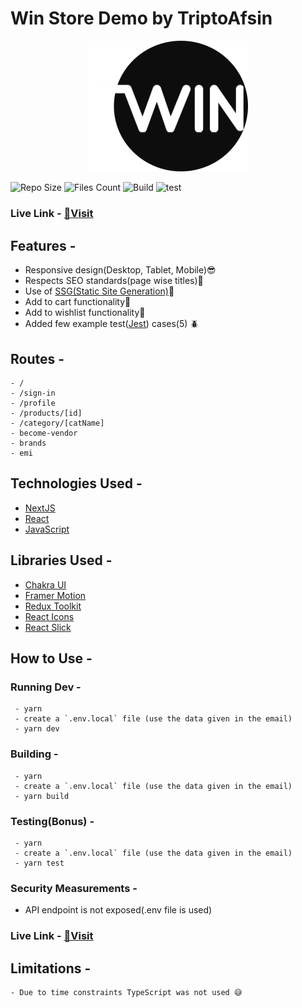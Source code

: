 # Win Store Demo by TriptoAfsin

<p align="center"><img src="./public/favicon.png" width="256px"></img></p>

![Repo Size](https://img.shields.io/github/languages/code-size/TriptoAfsin/win-store-triptex)
![Files Count](https://img.shields.io/github/directory-file-count/TriptoAfsin/win-store-triptex)
![Build](https://img.shields.io/badge/build-passing-green)
![test](https://img.shields.io/badge/test-passing-green)

### Live Link - [🚀Visit](https://win-store-triptex.vercel.app/)



## Features - 
 - Responsive design(Desktop, Tablet, Mobile)😎
 - Respects SEO standards(page wise titles)🤖
 - Use of [SSG(Static Site Generation)](https://nextjs.org/docs/pages/building-your-application/rendering/static-site-generation)🚀
 - Add to cart functionality🛒
 - Add to wishlist functionality💖
 - Added few example test([Jest](https://jestjs.io/)) cases(5) 🪲
## Routes - 
    - /
    - /sign-in
    - /profile
    - /products/[id]
    - /category/[catName]
    - become-vendor
    - brands
    - emi

## Technologies Used - 
 - [NextJS](https://nextjs.org/)
 - [React](https://react.dev/)
 - [JavaScript](https://developer.mozilla.org/en-US/docs/Web/JavaScript)
## Libraries Used - 
 - [Chakra UI](https://chakra-ui.com/)
 - [Framer Motion](https://www.framer.com/motion/)
 - [Redux Toolkit](https://redux-toolkit.js.org/)
 - [React Icons](https://redux-toolkit.js.org/)
 - [React Slick](https://react-slick.neostack.com/)

## How to Use - 
### Running Dev - 
     - yarn
     - create a `.env.local` file (use the data given in the email)
     - yarn dev
### Building - 
     - yarn
     - create a `.env.local` file (use the data given in the email)
     - yarn build
### Testing(Bonus) - 
     - yarn
     - create a `.env.local` file (use the data given in the email)
     - yarn test
### Security Measurements - 
 - API endpoint is not exposed(.env file is used)

### Live Link - [🚀Visit](https://win-store-triptex.vercel.app/)

## Limitations - 
    - Due to time constraints TypeScript was not used 😅